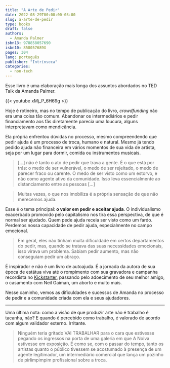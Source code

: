 ```yaml
---
title: "A Arte de Pedir"
date: 2022-08-29T00:00:00-03:00
slug: a-arte-de-pedir
type: books
draft: false
authors:
  - Amanda Palmer
isbn13: 978858057690
isbn10: 858057689X
pages: 304
lang: português
publisher: "Intrínseca"
categories:
  - non-tech
---
```

Esse livro é uma elaboração mais longa dos assuntos abordados no TED Talk da Amanda Palmer.

{{< youtube xMj_P_6H69g >}}

Hoje é rotineiro, mas no tempo de publicação do livro, *crowdfunding* não era uma coisa tão comum. Abandonar os intermediários e pedir financiamento aos fãs diretamente parecia uma loucura, alguns interpretavam como mendicância.

Ela própria enfrentou dúvidas no processo, mesmo compreendendo que pedir ajuda é um processo de troca, humano e natural. Mesmo já tendo pedido ajuda não financeira em vários momentos de sua vida de artista, seja por um lugar para dormir, comida ou instrumentos musicais.

> [...] não é tanto o ato de pedir que trava a gente. É o que está por trás: o medo de ser vulnerável, o medo de ser rejeitado, o medo de parecer fraco ou carente. O medo de ser visto como um estorvo, e não como agente ativo da comunidade. Isso leva essencialmente ao distanciamento entre as pessoas [...]

> Muitas vezes, o que nos imobiliza é a própria sensação de que não merecemos ajuda.

Esse é o tema principal: **o valor em pedir e aceitar ajuda**. O individualismo exacerbado promovido pelo capitalismo nos tira essa perspectiva, de que é normal ser ajudado. Quem pede ajuda receia ser visto como um fardo. Perdemos nossa capacidade de pedir ajuda, especialmente no campo emocional.

> Em geral, eles não tinham muita dificuldade em certos departamentos do pedir, mas, quando se tratava das suas necessidades emocionais, isso virava um problema. Sabiam pedir aumento, mas não conseguiam pedir um abraço.

É inspirador e não é um livro de autoajuda. É a jornada da autora de sua época de estátua viva até o rompimento com sua gravadora e campanha recordista no [Kickstarter](https://www.kickstarter.com/), passando pelo adoecimento de seu melhor amigo, o casamento com Neil Gaiman, um aborto e muito mais.

Nesse caminho, vemos as dificuldades e sucessos de Amanda no processo de pedir e a comunidade criada com ela e seus ajudadores.

----

Uma última nota: como a visão de que produzir arte não é trabalho é tacanha, não? E quando é percebido como trabalho, é valorado de acordo com algum validador externo. Irritante.

> Ninguém teria gritado VAI TRABALHAR para o cara que estivesse pegando os ingressos na porta de uma galeria em que A Noiva estivesse em exposição. É como se, com o passar do tempo, tanto os artistas quanto o público tivessem se acostumado à presença de um agente legitimador, um intermediário comercial que lança um pozinho de pirlimpimpim profissional sobre a troca.
